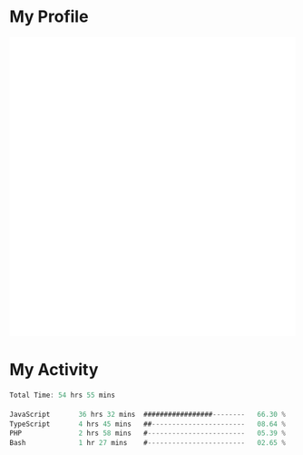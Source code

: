 # My Profile
<img src="https://raw.githubusercontent.com/akmallxx/akmallxx/2f2d024a644949a61dbc923da84b9875860856d3/github-metrics.svg"/>

# My Activity
<!--START_SECTION:waka-->

```rust
Total Time: 54 hrs 55 mins

JavaScript       36 hrs 32 mins  #################--------   66.30 %
TypeScript       4 hrs 45 mins   ##-----------------------   08.64 %
PHP              2 hrs 58 mins   #------------------------   05.39 %
Bash             1 hr 27 mins    #------------------------   02.65 %
```

<!--END_SECTION:waka-->
